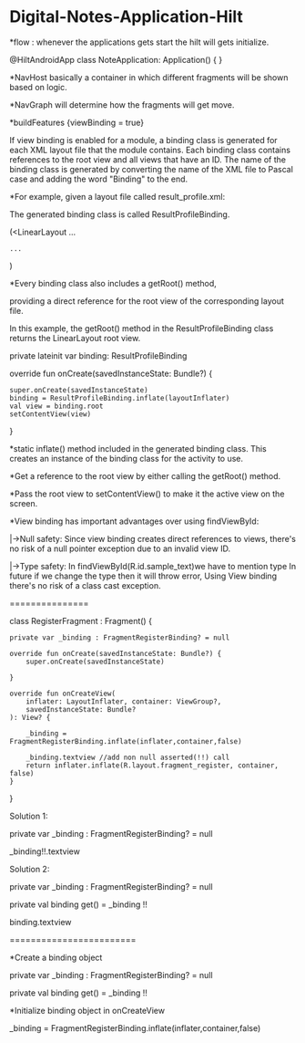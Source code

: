 # Digital-Notes-Application-Hilt

*flow :
whenever the applications gets start the hilt will gets initialize.

@HiltAndroidApp
class NoteApplication: Application() {
}


*NavHost basically a container in which different fragments will be shown based on logic.

*NavGraph will determine how the fragments will get move.

*buildFeatures {viewBinding = true}

If view binding is enabled for a module, 
a binding class is generated for each XML layout file that the module contains.
Each binding class contains references to the root view and all views that have an ID. 
The name of the binding class is generated by converting the name of the XML file to Pascal case and adding the word "Binding" to the end.

*For example, given a layout file called result_profile.xml:

The generated binding class is called ResultProfileBinding.

(<LinearLayout
        ...
               
    ...
               
</LinearLayout>)



*Every binding class also includes a getRoot() method,

 providing a direct reference for the root view of the corresponding layout file. 
 
 In this example, the getRoot() method in the ResultProfileBinding class returns the LinearLayout root view.

private lateinit var binding: ResultProfileBinding

override fun onCreate(savedInstanceState: Bundle?) {

    super.onCreate(savedInstanceState)
    binding = ResultProfileBinding.inflate(layoutInflater)
    val view = binding.root
    setContentView(view)
    
}


*static inflate() method included in the generated binding class. 
 This creates an instance of the binding class for the activity to use.

*Get a reference to the root view by either calling the getRoot() method.

*Pass the root view to setContentView() to make it the active view on the screen.

*View binding has important advantages over using findViewById:

 |->Null safety: Since view binding creates direct references to views, 
    there's no risk of a null pointer exception due to an invalid view ID.

 |->Type safety: In findViewById<TextView>(R.id.sample_text)we have to mention type 
                 In future if we change the type then it will throw error,
                 Using View binding there's no risk of a class cast exception. 




===============
  
class RegisterFragment : Fragment() {

    private var _binding : FragmentRegisterBinding? = null

    override fun onCreate(savedInstanceState: Bundle?) {
        super.onCreate(savedInstanceState)

    }

    override fun onCreateView(
        inflater: LayoutInflater, container: ViewGroup?,
        savedInstanceState: Bundle?
    ): View? {

        _binding = FragmentRegisterBinding.inflate(inflater,container,false)

        _binding.textview //add non null asserted(!!) call 
        return inflater.inflate(R.layout.fragment_register, container, false)
    }

}


Solution 1:

 private var _binding : FragmentRegisterBinding? = null
  
 _binding!!.textview



Solution 2:

 private var _binding : FragmentRegisterBinding? = null
  
 private val binding get() = _binding !!

 binding.textview

========================

 *Create a binding object

 private var _binding : FragmentRegisterBinding? = null
  
 private val binding get() = _binding !!

 *Initialize binding object in onCreateView

 _binding = FragmentRegisterBinding.inflate(inflater,container,false)
